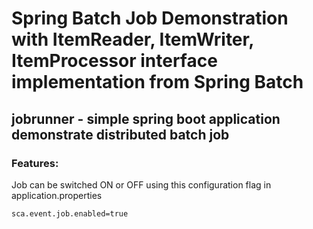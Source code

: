 # Spring Batch Job Demonstration with ItemReader, ItemWriter, ItemProcessor interface implementation from Spring Batch
## jobrunner - simple spring boot application demonstrate distributed batch job

### Features:
Job can be switched ON or OFF using this configuration flag in application.properties
```properties
sca.event.job.enabled=true
```
